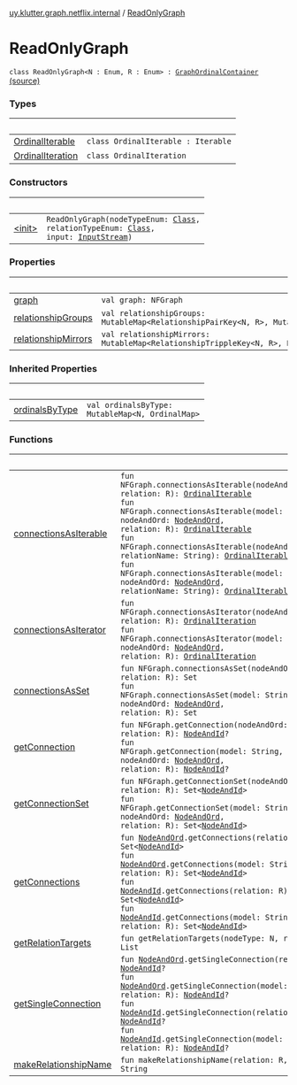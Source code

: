 [uy.klutter.graph.netflix.internal](../index.md) / [ReadOnlyGraph](.)


# ReadOnlyGraph
<code>class ReadOnlyGraph<N : Enum<N>, R : Enum<R>> : [GraphOrdinalContainer](../-graph-ordinal-container/index.md)<N></code> [(source)](https://github.com/kohesive/klutter/blob/master/netflix-graph-jdk6/src/main/kotlin/uy/klutter/graph/netflix/internal/Graph.kt#L20)<br/>


### Types

|&nbsp;|&nbsp;|
|---|---|
| [OrdinalIterable](-ordinal-iterable/index.md) | <code>class OrdinalIterable : Iterable<Int></code><br/> |
| [OrdinalIteration](-ordinal-iteration/index.md) | <code>class OrdinalIteration</code><br/> |

### Constructors

|&nbsp;|&nbsp;|
|---|---|
| [&lt;init&gt;](-init-.md) | <code>ReadOnlyGraph(nodeTypeEnum: [Class](http://docs.oracle.com/javase/6/docs/api/java/lang/Class.html)<N>, relationTypeEnum: [Class](http://docs.oracle.com/javase/6/docs/api/java/lang/Class.html)<R>, input: [InputStream](http://docs.oracle.com/javase/6/docs/api/java/io/InputStream.html))</code><br/> |

### Properties

|&nbsp;|&nbsp;|
|---|---|
| [graph](graph.md) | <code>val graph: NFGraph</code><br/> |
| [relationshipGroups](relationship-groups.md) | <code>val relationshipGroups: MutableMap<RelationshipPairKey<N, R>, MutableSet<RelationshipTrippleKey<N, R>>></code><br/> |
| [relationshipMirrors](relationship-mirrors.md) | <code>val relationshipMirrors: MutableMap<RelationshipTrippleKey<N, R>, RelationshipTrippleKey<N, R>></code><br/> |

### Inherited Properties

|&nbsp;|&nbsp;|
|---|---|
| [ordinalsByType](../-graph-ordinal-container/ordinals-by-type.md) | <code>val ordinalsByType: MutableMap<N, OrdinalMap<String>></code><br/> |

### Functions

|&nbsp;|&nbsp;|
|---|---|
| [connectionsAsIterable](connections-as-iterable.md) | <code>fun NFGraph.connectionsAsIterable(nodeAndOrd: [NodeAndOrd](../../uy.klutter.graph.netflix/-node-and-ord/index.md)<N>, relation: R): [OrdinalIterable](-ordinal-iterable/index.md)</code><br/><code>fun NFGraph.connectionsAsIterable(model: String, nodeAndOrd: [NodeAndOrd](../../uy.klutter.graph.netflix/-node-and-ord/index.md)<N>, relation: R): [OrdinalIterable](-ordinal-iterable/index.md)</code><br/><code>fun NFGraph.connectionsAsIterable(nodeAndOrd: [NodeAndOrd](../../uy.klutter.graph.netflix/-node-and-ord/index.md)<N>, relationName: String): [OrdinalIterable](-ordinal-iterable/index.md)</code><br/><code>fun NFGraph.connectionsAsIterable(model: String, nodeAndOrd: [NodeAndOrd](../../uy.klutter.graph.netflix/-node-and-ord/index.md)<N>, relationName: String): [OrdinalIterable](-ordinal-iterable/index.md)</code><br/> |
| [connectionsAsIterator](connections-as-iterator.md) | <code>fun NFGraph.connectionsAsIterator(nodeAndOrd: [NodeAndOrd](../../uy.klutter.graph.netflix/-node-and-ord/index.md)<N>, relation: R): [OrdinalIteration](-ordinal-iteration/index.md)</code><br/><code>fun NFGraph.connectionsAsIterator(model: String, nodeAndOrd: [NodeAndOrd](../../uy.klutter.graph.netflix/-node-and-ord/index.md)<N>, relation: R): [OrdinalIteration](-ordinal-iteration/index.md)</code><br/> |
| [connectionsAsSet](connections-as-set.md) | <code>fun NFGraph.connectionsAsSet(nodeAndOrd: [NodeAndOrd](../../uy.klutter.graph.netflix/-node-and-ord/index.md)<N>, relation: R): Set<Int></code><br/><code>fun NFGraph.connectionsAsSet(model: String, nodeAndOrd: [NodeAndOrd](../../uy.klutter.graph.netflix/-node-and-ord/index.md)<N>, relation: R): Set<Int></code><br/> |
| [getConnection](get-connection.md) | <code>fun NFGraph.getConnection(nodeAndOrd: [NodeAndOrd](../../uy.klutter.graph.netflix/-node-and-ord/index.md)<N>, relation: R): [NodeAndId](../../uy.klutter.graph.netflix/-node-and-id/index.md)<N>?</code><br/><code>fun NFGraph.getConnection(model: String, nodeAndOrd: [NodeAndOrd](../../uy.klutter.graph.netflix/-node-and-ord/index.md)<N>, relation: R): [NodeAndId](../../uy.klutter.graph.netflix/-node-and-id/index.md)<N>?</code><br/> |
| [getConnectionSet](get-connection-set.md) | <code>fun NFGraph.getConnectionSet(nodeAndOrd: [NodeAndOrd](../../uy.klutter.graph.netflix/-node-and-ord/index.md)<N>, relation: R): Set<[NodeAndId](../../uy.klutter.graph.netflix/-node-and-id/index.md)<N>></code><br/><code>fun NFGraph.getConnectionSet(model: String, nodeAndOrd: [NodeAndOrd](../../uy.klutter.graph.netflix/-node-and-ord/index.md)<N>, relation: R): Set<[NodeAndId](../../uy.klutter.graph.netflix/-node-and-id/index.md)<N>></code><br/> |
| [getConnections](get-connections.md) | <code>fun [NodeAndOrd](../../uy.klutter.graph.netflix/-node-and-ord/index.md)<N>.getConnections(relation: R): Set<[NodeAndId](../../uy.klutter.graph.netflix/-node-and-id/index.md)<N>></code><br/><code>fun [NodeAndOrd](../../uy.klutter.graph.netflix/-node-and-ord/index.md)<N>.getConnections(model: String, relation: R): Set<[NodeAndId](../../uy.klutter.graph.netflix/-node-and-id/index.md)<N>></code><br/><code>fun [NodeAndId](../../uy.klutter.graph.netflix/-node-and-id/index.md)<N>.getConnections(relation: R): Set<[NodeAndId](../../uy.klutter.graph.netflix/-node-and-id/index.md)<N>></code><br/><code>fun [NodeAndId](../../uy.klutter.graph.netflix/-node-and-id/index.md)<N>.getConnections(model: String, relation: R): Set<[NodeAndId](../../uy.klutter.graph.netflix/-node-and-id/index.md)<N>></code><br/> |
| [getRelationTargets](get-relation-targets.md) | <code>fun getRelationTargets(nodeType: N, relation: R): List<N></code><br/> |
| [getSingleConnection](get-single-connection.md) | <code>fun [NodeAndOrd](../../uy.klutter.graph.netflix/-node-and-ord/index.md)<N>.getSingleConnection(relation: R): [NodeAndId](../../uy.klutter.graph.netflix/-node-and-id/index.md)<N>?</code><br/><code>fun [NodeAndOrd](../../uy.klutter.graph.netflix/-node-and-ord/index.md)<N>.getSingleConnection(model: String, relation: R): [NodeAndId](../../uy.klutter.graph.netflix/-node-and-id/index.md)<N>?</code><br/><code>fun [NodeAndId](../../uy.klutter.graph.netflix/-node-and-id/index.md)<N>.getSingleConnection(relation: R): [NodeAndId](../../uy.klutter.graph.netflix/-node-and-id/index.md)<N>?</code><br/><code>fun [NodeAndId](../../uy.klutter.graph.netflix/-node-and-id/index.md)<N>.getSingleConnection(model: String, relation: R): [NodeAndId](../../uy.klutter.graph.netflix/-node-and-id/index.md)<N>?</code><br/> |
| [makeRelationshipName](make-relationship-name.md) | <code>fun makeRelationshipName(relation: R, toNodeType: N): String</code><br/> |
